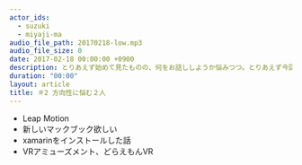 ```yaml
---
actor_ids:
  - suzuki
  - miyaji-ma
audio_file_path: 20170218-low.mp3
audio_file_size: 0
date: 2017-02-18 00:00:00 +0900
description: とりあえず始めて見たものの、何をお話ししようか悩みつつ。とりあえず今回は滝口さんはお休みです。
duration: "00:00"
layout: article
title: ＃2 方向性に悩む２人
---
```

* Leap Motion
* 新しいマックブック欲しい
* xamarinをインストールした話
* VRアミューズメント、どらえもんVR



